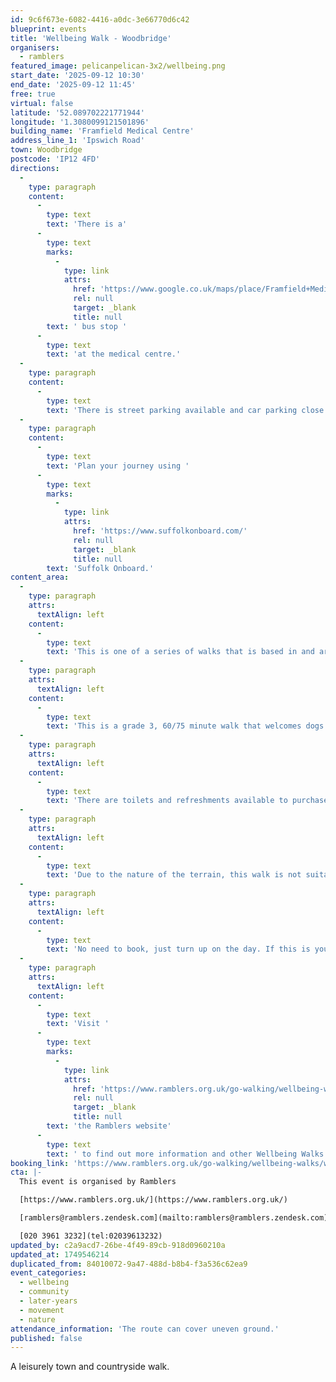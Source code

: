 ```yaml
---
id: 9c6f673e-6082-4416-a0dc-3e66770d6c42
blueprint: events
title: 'Wellbeing Walk - Woodbridge'
organisers:
  - ramblers
featured_image: pelicanpelican-3x2/wellbeing.png
start_date: '2025-09-12 10:30'
end_date: '2025-09-12 11:45'
free: true
virtual: false
latitude: '52.089702221771944'
longitude: '1.3080099121501896'
building_name: 'Framfield Medical Centre'
address_line_1: 'Ipswich Road'
town: Woodbridge
postcode: 'IP12 4FD'
directions:
  -
    type: paragraph
    content:
      -
        type: text
        text: 'There is a'
      -
        type: text
        marks:
          -
            type: link
            attrs:
              href: 'https://www.google.co.uk/maps/place/Framfield+Medical+Centre/@52.0892922,1.3072211,19z/data=!4m14!1m7!3m6!1s0x47d99c7d230d0c61:0x68e750355157dcc7!2sFramfield+Medical+Centre!8m2!3d52.089577!4d1.307967!16s%2Fg%2F11c0wks92v!3m5!1s0x47d99c7d236318ab:0x824f8f5cfa72cf3b!8m2!3d52.089497!4d1.307976!16s%2Fg%2F11c0wm7fn_?entry=ttu&g_ep=EgoyMDI1MDYwOC4wIKXMDSoASAFQAw%3D%3D'
              rel: null
              target: _blank
              title: null
        text: ' bus stop '
      -
        type: text
        text: 'at the medical centre.'
  -
    type: paragraph
    content:
      -
        type: text
        text: 'There is street parking available and car parking close by at Kingston Fields Playground.'
  -
    type: paragraph
    content:
      -
        type: text
        text: 'Plan your journey using '
      -
        type: text
        marks:
          -
            type: link
            attrs:
              href: 'https://www.suffolkonboard.com/'
              rel: null
              target: _blank
              title: null
        text: 'Suffolk Onboard.'
content_area:
  -
    type: paragraph
    attrs:
      textAlign: left
    content:
      -
        type: text
        text: 'This is one of a series of walks that is based in and around Woodbridge and explores the beauty of the area close to the town. There are many tracks and paths in Woodbridge which these walks explore, seeing beautiful buildings and parkland, and of course walking along the stunning and historical River Deben.'
  -
    type: paragraph
    attrs:
      textAlign: left
    content:
      -
        type: text
        text: 'This is a grade 3, 60/75 minute walk that welcomes dogs on a short lead. '
  -
    type: paragraph
    attrs:
      textAlign: left
    content:
      -
        type: text
        text: 'There are toilets and refreshments available to purchase at the end of the walk. '
  -
    type: paragraph
    attrs:
      textAlign: left
    content:
      -
        type: text
        text: 'Due to the nature of the terrain, this walk is not suitable for wheelchair users. '
  -
    type: paragraph
    attrs:
      textAlign: left
    content:
      -
        type: text
        text: 'No need to book, just turn up on the day. If this is your first walk you will be required to complete a registration form before the walk.'
  -
    type: paragraph
    attrs:
      textAlign: left
    content:
      -
        type: text
        text: 'Visit '
      -
        type: text
        marks:
          -
            type: link
            attrs:
              href: 'https://www.ramblers.org.uk/go-walking/wellbeing-walks-groups/ramblers-wellbeing-walks-suffolk'
              rel: null
              target: _blank
              title: null
        text: 'the Ramblers website'
      -
        type: text
        text: ' to find out more information and other Wellbeing Walks. '
booking_link: 'https://www.ramblers.org.uk/go-walking/wellbeing-walks/walk-around-woodbridge-and-surrounding-areas-25'
cta: |-
  This event is organised by Ramblers

  [https://www.ramblers.org.uk/](https://www.ramblers.org.uk/) 

  [ramblers@ramblers.zendesk.com](mailto:ramblers@ramblers.zendesk.com)

  [020 3961 3232](tel:02039613232)
updated_by: c2a9acd7-26be-4f49-89cb-918d0960210a
updated_at: 1749546214
duplicated_from: 84010072-9a47-488d-b8b4-f3a536c62ea9
event_categories:
  - wellbeing
  - community
  - later-years
  - movement
  - nature
attendance_information: 'The route can cover uneven ground.'
published: false
---
```

A leisurely town and countryside walk.